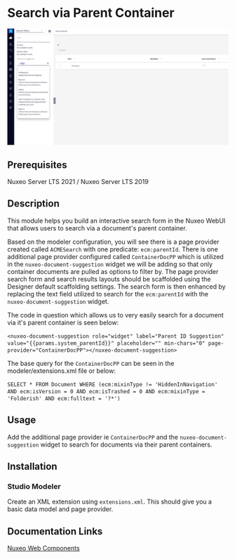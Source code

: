 # Search via Parent Container

![parent-container](parent-container.png)

## Prerequisites
Nuxeo Server LTS 2021 / Nuxeo Server LTS 2019


## Description

This module helps you build an interactive search form in the Nuxeo WebUI that allows users to search via a document's parent container.

Based on the modeler configuration, you will see there is a page provider created called `ACMESearch` with one predicate: `ecm:parentId`. There is one additional page provider configured called `ContainerDocPP` which is utilized in the `nuxeo-document-suggestion` widget we will be adding so that only container documents are pulled as options to filter by. The page provider search form and search results layouts should be scaffolded using the Designer default scaffolding settings. The search form is then enhanced by replacing the text field utilized to search for the `ecm:parentId` with the `nuxeo-document-suggestion` widget. 

The code in question which allows us to very easily search for a document via it's parent container is seen below:
```
<nuxeo-document-suggestion role="widget" label="Parent ID Suggestion" value="{{params.system_parentId}}" placeholder="" min-chars="0" page-provider="ContainerDocPP"></nuxeo-document-suggestion>
```

The base query for the `ContainerDocPP` can be seen in the modeler/extensions.xml file or below:
```
SELECT * FROM Document WHERE (ecm:mixinType != 'HiddenInNavigation' AND ecm:isVersion = 0 AND ecm:isTrashed = 0 AND ecm:mixinType = 'Folderish' AND ecm:fulltext = '?*')
```

## Usage

Add the additional page provider ie `ContainerDocPP` and the `nuxeo-document-suggestion` widget to search for documents via their parent containers.

## Installation

### Studio Modeler
Create an XML extension using `extensions.xml`. This should give you a basic data model and page provider. 


## Documentation Links
[Nuxeo Web Components](https://www.webcomponents.org/element/nuxeo/nuxeo-ui-elements)

